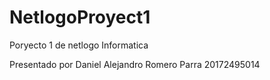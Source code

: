# NetlogoProyect1
Poryecto 1 de netlogo Informatica


Presentado por Daniel Alejandro Romero Parra
20172495014
